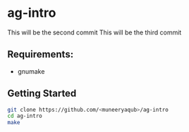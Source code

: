 # ag-intro

This will be the second commit
This will be the third commit

## Requirements:

- gnumake

## Getting Started

```bash
git clone https://github.com/<muneeryaqub>/ag-intro
cd ag-intro
make
```
